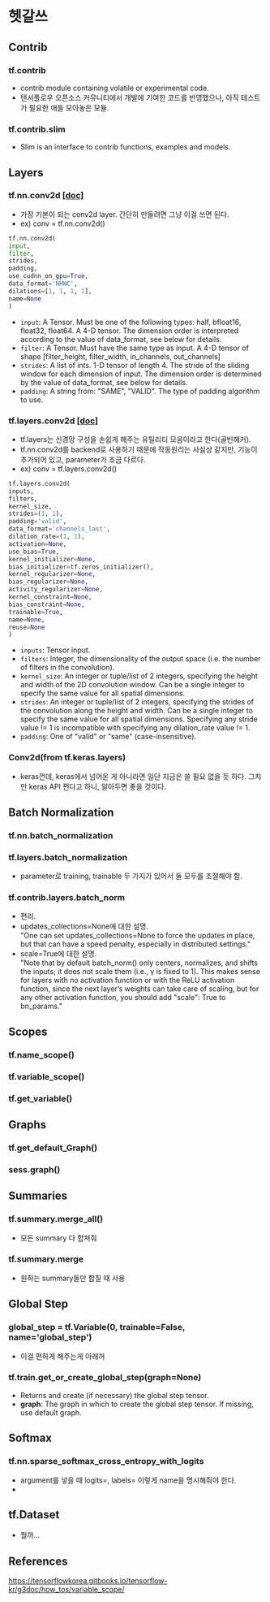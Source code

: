 # 헷갈쓰

## Contrib
### tf.contrib
- contrib module containing volatile or experimental code.
- 텐서플로우 오픈소스 커뮤니티에서 개발에 기여한 코드를 반영했으나,
아직 테스트가 필요한 애들 모아놓은 모듈.

### tf.contrib.slim
- Slim is an interface to contrib functions, examples and models.


## Layers
### tf.nn.conv2d [[doc]](https://www.tensorflow.org/api_docs/python/tf/nn/conv2d)  
- 가장 기본이 되는 conv2d layer. 간단히 만들려면 그냥 이걸 쓰면 된다.
- ex) conv = tf.nn.conv2d()
```python
tf.nn.conv2d(
input,
filter,
strides,
padding,
use_cudnn_on_gpu=True,
data_format='NHWC',
dilations=[1, 1, 1, 1],
name=None
)
```
- ```input```: A Tensor. Must be one of the following types: half, bfloat16, float32, float64. A 4-D tensor. The dimension order is interpreted according to the value of data_format, see below for details.
- ```filter```: A Tensor. Must have the same type as input. A 4-D tensor of shape [filter_height, filter_width, in_channels, out_channels]
- ```strides```: A list of ints. 1-D tensor of length 4. The stride of the sliding window for each dimension of input. The dimension order is determined by the value of data_format, see below for details.
- ```padding```: A string from: "SAME", "VALID". The type of padding algorithm to use.

### tf.layers.conv2d [[doc]](https://www.tensorflow.org/api_docs/python/tf/layers/conv2d)
- tf.layers는 신경망 구성을 손쉽게 해주는 유틸리티 모음이라고 한다(골빈해커).
- tf.nn.conv2d를 backend로 사용하기 때문에 작동원리는 사실상 같지만, 기능이 추가되어 있고, parameter가 조금 다르다.
- ex) conv = tf.layers.conv2d()
```python
tf.layers.conv2d(
inputs,
filters,
kernel_size,
strides=(1, 1),
padding='valid',
data_format='channels_last',
dilation_rate=(1, 1),
activation=None,
use_bias=True,
kernel_initializer=None,
bias_initializer=tf.zeros_initializer(),
kernel_regularizer=None,
bias_regularizer=None,
activity_regularizer=None,
kernel_constraint=None,
bias_constraint=None,
trainable=True,
name=None,
reuse=None
)
```
- ```inputs```: Tensor input.
- ```filters```: Integer, the dimensionality of the output space (i.e. the number of filters in the convolution).
- ```kernel_size```: An integer or tuple/list of 2 integers, specifying the height and width of the 2D convolution window. Can be a single integer to specify the same value for all spatial dimensions.
- ```strides```: An integer or tuple/list of 2 integers, specifying the strides of the convolution along the height and width. Can be a single integer to specify the same value for all spatial dimensions. Specifying any stride value != 1 is incompatible with specifying any dilation_rate value != 1.
- ```padding```: One of "valid" or "same" (case-insensitive).

### Conv2d(from tf.keras.layers)
- keras껀데, keras에서 넘어온 게 아니라면 일단 지금은 쓸 필요 없을 듯 하다.
그치만 keras API 쩐다고 하니, 알아두면 좋을 것이다.


## Batch Normalization
### tf.nn.batch_normalization

### tf.layers.batch_normalization
- parameter로 training, trainable 두 가지가 있어서 둘 모두를 조절해야 함.

### tf.contrib.layers.batch_norm
- 편리.
 - updates_collections=None에 대한 설명.  
 "One can set updates_collections=None to force the updates in place,
 but that can have a speed penalty, especially in distributed settings."
 - scale=True에 대한 설명.  
 "Note that by default batch_norm() only centers, normalizes, and shifts the inputs;
 it does not scale them (i.e., γ is fixed to 1). This makes sense for layers with no activation
 function or with the ReLU activation function, since the next layer’s weights can take care
 of scaling, but for any other activation function, you should add "scale": True to bn_params."


## Scopes
### tf.name_scope()

### tf.variable_scope()

### tf.get_variable()


## Graphs
### tf.get_default_Graph()

### sess.graph()


## Summaries
### tf.summary.merge_all()
- 모든 summary 다 합쳐줘

### tf.summary.merge
- 원하는 summary들만 합칠 때 사용


## Global Step

### global_step = tf.Variable(0, trainable=False, name='global_step')
- 이걸 편하게 해주는게 아래꺼

### tf.train.get_or_create_global_step(graph=None)

- Returns and create (if necessary) the global step tensor.
- **graph**: The graph in which to create the global step tensor. If missing, use default graph.


## Softmax
### tf.nn.sparse_softmax_cross_entropy_with_logits
- argument를 넣을 때 logits=, labels= 이렇게 name을 명시해줘야 한다.
- 


## tf.Dataset
- 뭘까...

## References
https://tensorflowkorea.gitbooks.io/tensorflow-kr/g3doc/how_tos/variable_scope/